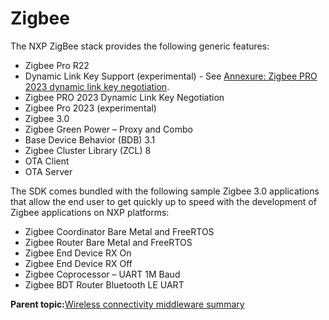 # Zigbee

The NXP ZigBee stack provides the following generic features:

-   Zigbee Pro R22
-   Dynamic Link Key Support \(experimental\) - See [Annexure: Zigbee PRO 2023 dynamic link key negotiation](zigbee_pro_2023_dynamic_link_key_negotiation.md).
-   Zigbee PRO 2023 Dynamic Link Key Negotiation
-   Zigbee Pro 2023 \(experimental\)
-   Zigbee 3.0
-   Zigbee Green Power – Proxy and Combo
-   Base Device Behavior \(BDB\) 3.1
-   Zigbee Cluster Library \(ZCL\) 8
-   OTA Client
-   OTA Server

The SDK comes bundled with the following sample Zigbee 3.0 applications that allow the end user to get quickly up to speed with the development of Zigbee applications on NXP platforms:

-   Zigbee Coordinator Bare Metal and FreeRTOS
-   Zigbee Router Bare Metal and FreeRTOS
-   Zigbee End Device RX On
-   Zigbee End Device RX Off
-   Zigbee Coprocessor – UART 1M Baud
-   Zigbee BDT Router Bluetooth LE UART

**Parent topic:**[Wireless connectivity middleware summary](../topics/wireless_connectivity_middleware_summary.md)

